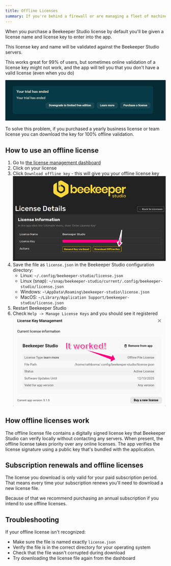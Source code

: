 ```yaml
---
title: Offline Licenses
summary: If you're behind a firewall or are managing a fleet of machines, an offline license might be useful.
---
```


When you purchase a Beekeeper Studio license by default you'll be given a license name and license key to enter into the app.

This license key and name will be validated against the Beekeeper Studio servers.

This works great for 99% of users, but sometimes online validation of a license key might not work, and the app will tell you that you don't have a valid license (even when you do)

![Trial ended by mistake](../assets/images/trial-ended.png)

To solve this problem, if you purchased a yearly business license or team license you can download the key for 100% offline validation.

## How to use an offline license

1. Go to [the license management dashboard](https://app.beekeeperstudio.io/purchases)
2. Click on your license
3. Click `Download offline key` - this will give you your offline license key
  ![License](../assets/images/download-key.png)
4. Save the file as `license.json` in the Beekeeper Studio configuration directory:
    - Linux: `~/.config/beekeeper-studio/license.json`
    - Linux (snap): `~/snap/beekeeper-studio/current/.config/beekeeper-studio/license.json`
    - Windows: `~\AppData\Roaming\beekeeper-studio\license.json`
    - MacOS: `~/Library/Application Support/beekeeper-studio/license.json`
5. Restart Beekeeper Studio
6. Check `Help -> Manage License Keys` and you should see it registered
  ![Offline license](../assets/images/offline-license.png)

## How offline licenses work

The offline license file contains a digitally signed license key that Beekeeper Studio can verify locally without contacting any servers. When present, the offline license takes priority over any online licenses. The app verifies the license signature using a public key that's bundled with the application.

## Subscription renewals and offline licenses

The license you download is only valid for your paid subscription period. That means every time your subscription renews you'll need to download a new license file.

Because of that we recommend purchasing an annual subscription if you intend to use offline licenses.

## Troubleshooting

If your offline license isn't recognized:

- Make sure the file is named exactly `license.json`
- Verify the file is in the correct directory for your operating system
- Check that the file wasn't corrupted during download
- Try downloading the license file again from the dashboard
